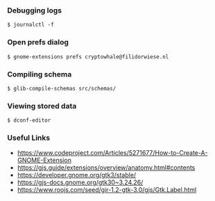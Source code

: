 ### Debugging logs

```
$ journalctl -f
```

### Open prefs dialog
```
$ gnome-extensions prefs cryptowhale@filidorwiese.nl
```

### Compiling schema

```
$ glib-compile-schemas src/schemas/
```

### Viewing stored data

```
$ dconf-editor
```

### Useful Links

- https://www.codeproject.com/Articles/5271677/How-to-Create-A-GNOME-Extension
- https://gjs.guide/extensions/overview/anatomy.html#contents
- https://developer.gnome.org/gtk3/stable/
- https://gjs-docs.gnome.org/gtk30~3.24.26/
- https://www.roojs.com/seed/gir-1.2-gtk-3.0/gjs/Gtk.Label.html
